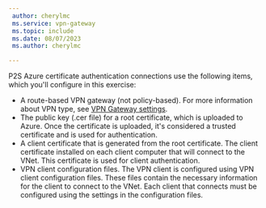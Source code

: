 ```yaml
---
 author: cherylmc
 ms.service: vpn-gateway
 ms.topic: include
 ms.date: 08/07/2023
 ms.author: cherylmc

---
```

P2S Azure certificate authentication connections use the following items, which you'll configure in this exercise:

* A route-based VPN gateway (not policy-based). For more information about VPN type, see [VPN Gateway settings](../articles/vpn-gateway/vpn-gateway-about-vpn-gateway-settings.md#vpntype).
* The public key (.cer file) for a root certificate, which is uploaded to Azure. Once the certificate is uploaded, it's considered a trusted certificate and is used for authentication.
* A client certificate that is generated from the root certificate. The client certificate installed on each client computer that will connect to the VNet. This certificate is used for client authentication.
* VPN client configuration files. The VPN client is configured using VPN client configuration files. These files contain the necessary information for the client to connect to the VNet. Each client that connects must be configured using the settings in the configuration files.
